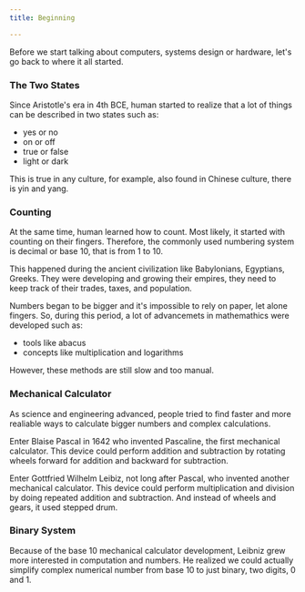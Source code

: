 ```yaml
---
title: Beginning

---
```


Before we start talking about computers, systems design or hardware, let's go back to where it all started.

### The Two States

Since Aristotle's era in 4th BCE, human started to realize that a lot of things can be described in two states such as:
- yes or no
- on or off
- true or false
- light or dark

This is true in any culture, for example, also found in Chinese culture, there is yin and yang.

### Counting

At the same time, human learned how to count. Most likely, it started with counting on their fingers. Therefore, the commonly used numbering system is decimal or base 10, that is from 1 to 10.

This happened during the ancient civilization like Babylonians, Egyptians, Greeks. They were developing and growing their empires, they need to keep track of their trades, taxes, and population.

Numbers began to be bigger and it's impossible to rely on paper, let alone fingers. So, during this period, a lot of advancemets in mathemathics were developed such as:
- tools like abacus
- concepts like multiplication and logarithms

However, these methods are still slow and too manual. 

### Mechanical Calculator

As science and engineering advanced, people tried to find faster and more realiable ways to calculate bigger numbers and complex calculations.

Enter Blaise Pascal in 1642 who invented Pascaline, the first mechanical calculator. This device could perform addition and subtraction by rotating wheels forward for addition and backward for subtraction.

Enter Gottfried Wilhelm Leibiz, not long after Pascal, who invented another mechanical calculator. This device could perform multiplication and division by doing repeated addition and subtraction. And instead of wheels and gears, it used stepped drum.

### Binary System

Because of the base 10 mechanical calculator development, Leibniz grew more interested in computation and numbers. He realized we could actually simplify complex numerical number from base 10 to just binary, two digits, 0 and 1.





